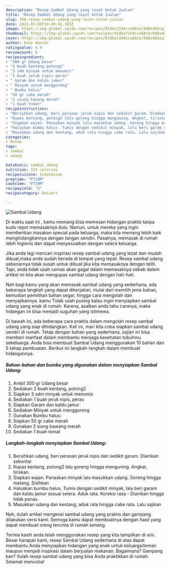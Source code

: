 ```yaml
---
description: "Resep Sambal Udang yang lezat Untuk Jualan"
title: "Resep Sambal Udang yang lezat Untuk Jualan"
slug: 388-resep-sambal-udang-yang-lezat-untuk-jualan
date: 2021-01-08T19:49:41.183Z
image: https://img-global.cpcdn.com/recipes/01d6a72d4cce68cb/680x482cq70/sambal-udang-foto-resep-utama.jpg
thumbnail: https://img-global.cpcdn.com/recipes/01d6a72d4cce68cb/680x482cq70/sambal-udang-foto-resep-utama.jpg
cover: https://img-global.cpcdn.com/recipes/01d6a72d4cce68cb/680x482cq70/sambal-udang-foto-resep-utama.jpg
author: Kate Hanson
ratingvalue: 4.9
reviewcount: 9
recipeingredient:
- "300 gr Udang besar"
- "2 buah kentang potong2"
- "3 sdm minyak untuk menumis"
- "1 buah jeruk nipis peras"
- " Garam dan kaldu jamur"
- " Minyak untuk menggoreng"
- " Bumbu halus"
- "50 gr cabe merah"
- "2 siung bawang merah"
- "1 buah tomat"
recipeinstructions:
- "Bersihkan udang, beri perasan jeruk nipis dan sedikit garam. Diamkan sebentar"
- "Kupas kentang, potong2 lalu goreng hingga menguning. Angkat, tiriskan."
- "Siapkan wajan. Panaskan minyak lalu masukkan udang. Goreng hingga matang. Sisihkan"
- "Haluskan bumbu halus. Tumis dengan sedikit minyak, lalu beri garam dan kaldu jamur sesuai selera. Aduk rata. Koreksi rasa Diamkan hingga tidak panas."
- "Masukkan udang dan kentang, aduk rata hingga cabe rata. Lalu sajikan"
categories:
- Resep
tags:
- sambal
- udang

katakunci: sambal udang 
nutrition: 153 calories
recipecuisine: Indonesian
preptime: "PT28M"
cooktime: "PT39M"
recipeyield: "3"
recipecategory: Dessert

---
```



![Sambal Udang](https://img-global.cpcdn.com/recipes/01d6a72d4cce68cb/680x482cq70/sambal-udang-foto-resep-utama.jpg)

Di waktu  saat ini , kamu memang bisa memesan hidangan praktis tanpa kudu repot memasaknya dulu. Namun, untuk mereka yang ingin memberikan masakan special pada keluarga, maka kita memang lebih baik menghidangkannya dengan tangan sendiri. Pasalnya, memasak di rumah lebih higienis dan dapat menyesuaikan dengan selera keluarga.

Jika anda lagi mencari inspirasi resep sambal udang yang lezat dan mudah dibuat,maka anda sudah berada di tempat yang tepat. Resep sambal udang  sebenarnya tidak susah untuk dibuat jika kita memasaknya dengan teliti. Tapi, anda tidak usah cemas akan gagal dalam memasaknya 
sebab dalam artikel ini kita akan mengupas sambal udang dengan hati-hati.  



Nah bagi kamu yang akan memasak sambal udang yang sederhana, ada beberapa langkah yang dapat dikerjakan, mulai dari memilih jenis bahan, kemudian pemilihan bahan segar, hingga cara mengolah dan menyajikannya. kamu Tidak usah pusing kalau ingin menyiapkan sambal udang yang enak di rumah. Karena, asalkan anda  tahu caranya, maka hidangan ini bisa menjadi suguhan yang istimewa.

Di bawah ini, ada beberapa cara praktis  dalam mengolah resep sambal udang yang siap dihidangkan. Kali ini, mari kita coba siapkan sambal udang sendiri di rumah. Tetap dengan bahan yang sederhana, sajian ini bisa memberi manfaat dalam membantu menjaga kesehatan tubuhmu sekeluarga. Anda bisa membuat Sambal Udang menggunakan 10 bahan dan 5 tahap pembuatan. Berikut ini langkah-langkah dalam membuat hidangannya.

<!--inarticleads1-->

##### Bahan-bahan dan bumbu yang digunakan dalam menyiapkan Sambal Udang:

1. Ambil 300 gr Udang besar
1. Sediakan 2 buah kentang, potong2
1. Siapkan 3 sdm minyak untuk menumis
1. Sediakan 1 buah jeruk nipis, peras
1. Siapkan  Garam dan kaldu jamur
1. Sediakan  Minyak untuk menggoreng
1. Gunakan  Bumbu halus:
1. Siapkan 50 gr cabe merah
1. Gunakan 2 siung bawang merah
1. Sediakan 1 buah tomat




<!--inarticleads2-->

##### Langkah-langkah menyiapkan Sambal Udang:

1. Bersihkan udang, beri perasan jeruk nipis dan sedikit garam. Diamkan sebentar
1. Kupas kentang, potong2 lalu goreng hingga menguning. Angkat, tiriskan.
1. Siapkan wajan. Panaskan minyak lalu masukkan udang. Goreng hingga matang. Sisihkan
1. Haluskan bumbu halus. Tumis dengan sedikit minyak, lalu beri garam dan kaldu jamur sesuai selera. Aduk rata. Koreksi rasa - Diamkan hingga tidak panas.
1. Masukkan udang dan kentang, aduk rata hingga cabe rata. Lalu sajikan




Nah, itulah artikel mengenai  sambal udang  yang praktis dan gampang dilakukan versi kami. Semoga kamu dapat membuatnya dengan hasil yang dapat membuat oreng tercinta di rumah senang. 

Terima kasih anda telah menggunakan resep yang kita tampilkan di sini. Besar harapan kami, resep  Sambal Udang sederhana di atas dapat membantu Anda menyiapkan hidangan yang enak untuk keluarga/teman maupun menjadi inspirasi dalam berjualan makanan. Bagaimana? Gampang kan? Itulah resep sambal udang yang bisa Anda praktikkan di rumah. Selamat mencoba!

